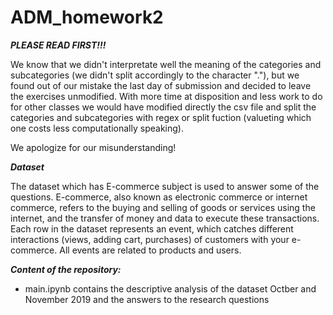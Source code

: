 # ADM_homework2

***PLEASE READ FIRST!!!***

We know that we didn't interpretate well the meaning of the categories and subcategories (we didn't split accordingly to the character "."), but we found out of our mistake the last day of submission and decided to leave the exercises unmodified.
With more time at disposition and less work to do for other classes we would have modified directly the csv file and split the categories and subcategories with regex or split fuction (valueting which one costs less computationally speaking).

We apologize for our misunderstanding!

***Dataset***

The dataset which has E-commerce subject is used to answer some of the questions. E-commerce, also known as electronic commerce or internet commerce, refers to the buying and selling of goods or services using the internet, and the transfer of money and data to execute these transactions. Each row in the dataset represents an event, which catches different interactions (views, adding cart, purchases) of customers with your e-commerce. All events are related to products and users.

 
***Content of the repository:***
- main.ipynb contains the descriptive analysis of the dataset Octber and November 2019 and the answers to the research questions
